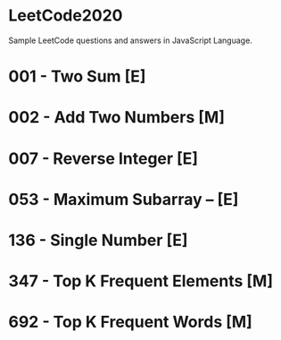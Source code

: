 # LeetCode2020

Sample LeetCode questions and answers in JavaScript Language.

# **001 - Two Sum [E]**
# **002 - Add Two Numbers [M]**
# **007 - Reverse Integer [E]**
# **053 - Maximum Subarray – [E]**
# **136 - Single Number [E]**
# **347 - Top K Frequent Elements [M]**
# **692 - Top K Frequent Words [M]** 
